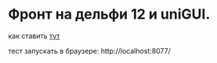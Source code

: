 ﻿# Фронт на дельфи 12 и uniGUI.  
  
как ставить [тут](http://dev.modext.ru:8929/dcc7/frontadmin-pas/-/wikis/%D0%A3%D1%81%D1%82%D0%B0%D0%BD%D0%BE%D0%B2%D0%BA%D0%B0-%D1%80%D0%B0%D0%B1%D0%BE%D1%87%D0%B5%D0%B3%D0%BE-%D0%BE%D0%BA%D1%80%D1%83%D0%B6%D0%B5%D0%BD%D0%B8%D1%8F)  
  
тест запускать в браузере: http://localhost:8077/  

